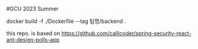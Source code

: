 #GCU 2023 Summer

docker build -f ./Dockerfile --tag 팀명/backend .

this repo. is based on
https://github.com/callicoder/spring-security-react-ant-design-polls-app
